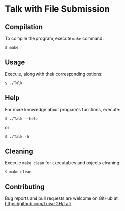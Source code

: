 # Talk with File Submission

## Compilation

To compile the program, execute `make` command.

	$ make

## Usage

Execute, along with their corresponding options:

	$ ./Talk

## Help

For more knowledge about program's functions, execute:

	$ ./Talk --help

or

	$ ./Talk -h

## Cleaning

Execute `make clean` for executables and objects cleaning:

	$ make clean

## Contributing

Bug reports and pull requests are welcome on GitHub at https://github.com/LuismGH/Talk.